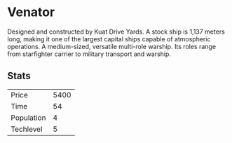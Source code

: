 # Venator

Designed and constructed by Kuat Drive Yards. A stock ship is 1,137 meters long, making it one of the largest capital ships capable of atmospheric operations. A medium-sized, versatile multi-role warship. Its roles range from starfighter carrier to military transport and warship.

## Stats

<table>
    <tr>
        <td>Price</td>
        <td>5400</td>
    </tr>
    <tr>
        <td>Time</td>
        <td>54</td>
    </tr>
    <tr>
        <td>Population</td>
        <td>4</td>
    </tr>
    <tr>
        <td>Techlevel</td>
        <td>5</td>
    </tr>
</table>
